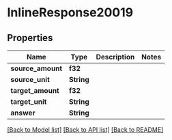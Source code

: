 # InlineResponse20019

## Properties

Name | Type | Description | Notes
------------ | ------------- | ------------- | -------------
**source_amount** | **f32** |  | 
**source_unit** | **String** |  | 
**target_amount** | **f32** |  | 
**target_unit** | **String** |  | 
**answer** | **String** |  | 

[[Back to Model list]](../README.md#documentation-for-models) [[Back to API list]](../README.md#documentation-for-api-endpoints) [[Back to README]](../README.md)


